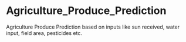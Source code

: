 # Agriculture_Produce_Prediction
Agriculture Produce Prediction based on inputs like sun received, water input, field area, pesticides etc.
